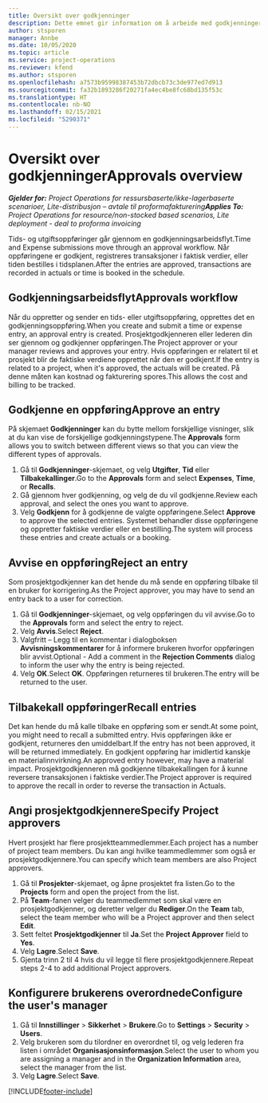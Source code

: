 ```yaml
---
title: Oversikt over godkjenninger
description: Dette emnet gir information om å arbeide med godkjenninger i Project Operations.
author: stsporen
manager: Annbe
ms.date: 10/05/2020
ms.topic: article
ms.service: project-operations
ms.reviewer: kfend
ms.author: stsporen
ms.openlocfilehash: a7573b95998387453b72dbcb73c3de977ed7d913
ms.sourcegitcommit: fa32b1893286f20271fa4ec4be8fc68bd135f53c
ms.translationtype: HT
ms.contentlocale: nb-NO
ms.lasthandoff: 02/15/2021
ms.locfileid: "5290371"
---
```

# <a name="approvals-overview"></a><span data-ttu-id="777fa-103">Oversikt over godkjenninger</span><span class="sxs-lookup"><span data-stu-id="777fa-103">Approvals overview</span></span>

<span data-ttu-id="777fa-104">_**Gjelder for:** Project Operations for ressursbaserte/ikke-lagerbaserte scenarioer, Lite-distribusjon – avtale til proformafakturering_</span><span class="sxs-lookup"><span data-stu-id="777fa-104">_**Applies To:** Project Operations for resource/non-stocked based scenarios, Lite deployment - deal to proforma invoicing_</span></span>

<span data-ttu-id="777fa-105">Tids- og utgiftsoppføringer går gjennom en godkjenningsarbeidsflyt.</span><span class="sxs-lookup"><span data-stu-id="777fa-105">Time and Expense submissions move through an approval workflow.</span></span> <span data-ttu-id="777fa-106">Når oppføringene er godkjent, registreres transaksjoner i faktisk verdier, eller tiden bestilles i tidsplanen.</span><span class="sxs-lookup"><span data-stu-id="777fa-106">After the entries are approved, transactions are recorded in actuals or time is booked in the schedule.</span></span>

## <a name="approvals-workflow"></a><span data-ttu-id="777fa-107">Godkjenningsarbeidsflyt</span><span class="sxs-lookup"><span data-stu-id="777fa-107">Approvals workflow</span></span>
<span data-ttu-id="777fa-108">Når du oppretter og sender en tids- eller utgiftsoppføring, opprettes det en godkjenningsoppføring.</span><span class="sxs-lookup"><span data-stu-id="777fa-108">When you create and submit a time or expense entry, an approval entry is created.</span></span> <span data-ttu-id="777fa-109">Prosjektgodkjenneren eller lederen din ser gjennom og godkjenner oppføringen.</span><span class="sxs-lookup"><span data-stu-id="777fa-109">The Project approver or your manager reviews and approves your entry.</span></span> <span data-ttu-id="777fa-110">Hvis oppføringen er relatert til et prosjekt blir de faktiske verdiene opprettet når den er godkjent.</span><span class="sxs-lookup"><span data-stu-id="777fa-110">If the entry is related to a project, when it's approved, the actuals will be created.</span></span> <span data-ttu-id="777fa-111">På denne måten kan kostnad og fakturering spores.</span><span class="sxs-lookup"><span data-stu-id="777fa-111">This allows the cost and billing to be tracked.</span></span> 

## <a name="approve-an-entry"></a><span data-ttu-id="777fa-112">Godkjenne en oppføring</span><span class="sxs-lookup"><span data-stu-id="777fa-112">Approve an entry</span></span>
<span data-ttu-id="777fa-113">På skjemaet **Godkjenninger** kan du bytte mellom forskjellige visninger, slik at du kan vise de forskjellige godkjenningstypene.</span><span class="sxs-lookup"><span data-stu-id="777fa-113">The **Approvals** form allows you to switch between different views so that you can view the different types of approvals.</span></span>
  
1. <span data-ttu-id="777fa-114">Gå til **Godkjenninger**-skjemaet, og velg **Utgifter**, **Tid** eller **Tilbakekallinger**.</span><span class="sxs-lookup"><span data-stu-id="777fa-114">Go to the **Approvals** form and select **Expenses**, **Time**, or **Recalls**.</span></span>
2. <span data-ttu-id="777fa-115">Gå gjennom hver godkjenning, og velg de du vil godkjenne.</span><span class="sxs-lookup"><span data-stu-id="777fa-115">Review each approval, and select the ones you want to approve.</span></span>
3. <span data-ttu-id="777fa-116">Velg **Godkjenn** for å godkjenne de valgte oppføringene.</span><span class="sxs-lookup"><span data-stu-id="777fa-116">Select **Approve** to approve the selected entries.</span></span>
<span data-ttu-id="777fa-117">Systemet behandler disse oppføringene og oppretter faktiske verdier eller en bestilling.</span><span class="sxs-lookup"><span data-stu-id="777fa-117">The system will process these entries and create actuals or a booking.</span></span>

## <a name="reject-an-entry"></a><span data-ttu-id="777fa-118">Avvise en oppføring</span><span class="sxs-lookup"><span data-stu-id="777fa-118">Reject an entry</span></span>
<span data-ttu-id="777fa-119">Som prosjektgodkjenner kan det hende du må sende en oppføring tilbake til en bruker for korrigering.</span><span class="sxs-lookup"><span data-stu-id="777fa-119">As the Project approver, you may have to send an entry back to a user for correction.</span></span>
  
1. <span data-ttu-id="777fa-120">Gå til **Godkjenninger**-skjemaet, og velg oppføringen du vil avvise.</span><span class="sxs-lookup"><span data-stu-id="777fa-120">Go to the **Approvals** form and select the entry to reject.</span></span> 
2. <span data-ttu-id="777fa-121">Velg **Avvis**.</span><span class="sxs-lookup"><span data-stu-id="777fa-121">Select **Reject**.</span></span>
3. <span data-ttu-id="777fa-122">Valgfritt – Legg til en kommentar i dialogboksen **Avvisningskommentarer** for å informere brukeren hvorfor oppføringen blir avvist.</span><span class="sxs-lookup"><span data-stu-id="777fa-122">Optional - Add a comment in the **Rejection Comments** dialog to inform the user why the entry is being rejected.</span></span>
4. <span data-ttu-id="777fa-123">Velg **OK**.</span><span class="sxs-lookup"><span data-stu-id="777fa-123">Select **OK**.</span></span> <span data-ttu-id="777fa-124">Oppføringen returneres til brukeren.</span><span class="sxs-lookup"><span data-stu-id="777fa-124">The entry will be returned to the user.</span></span>
  
## <a name="recall-entries"></a><span data-ttu-id="777fa-125">Tilbakekall oppføringer</span><span class="sxs-lookup"><span data-stu-id="777fa-125">Recall entries</span></span>
<span data-ttu-id="777fa-126">Det kan hende du må kalle tilbake en oppføring som er sendt.</span><span class="sxs-lookup"><span data-stu-id="777fa-126">At some point, you might need to recall a submitted entry.</span></span> <span data-ttu-id="777fa-127">Hvis oppføringen ikke er godkjent, returneres den umiddelbart.</span><span class="sxs-lookup"><span data-stu-id="777fa-127">If the entry has not been approved, it will be returned immediately.</span></span> <span data-ttu-id="777fa-128">En godkjent oppføring har imidlertid kanskje en materialinnvirkning.</span><span class="sxs-lookup"><span data-stu-id="777fa-128">An approved entry however, may have a material impact.</span></span> <span data-ttu-id="777fa-129">Prosjektgodkjenneren må godkjenne tilbakekallingen for å kunne reversere transaksjonen i faktiske verdier.</span><span class="sxs-lookup"><span data-stu-id="777fa-129">The Project approver is required to approve the recall in order to reverse the transaction in Actuals.</span></span>

## <a name="specify-project-approvers"></a><span data-ttu-id="777fa-130">Angi prosjektgodkjennere</span><span class="sxs-lookup"><span data-stu-id="777fa-130">Specify Project approvers</span></span>
<span data-ttu-id="777fa-131">Hvert prosjekt har flere prosjektteammedlemmer.</span><span class="sxs-lookup"><span data-stu-id="777fa-131">Each project has a number of project team members.</span></span> <span data-ttu-id="777fa-132">Du kan angi hvilke teammedlemmer som også er prosjektgodkjennere.</span><span class="sxs-lookup"><span data-stu-id="777fa-132">You can specify which team members are also Project approvers.</span></span>

1. <span data-ttu-id="777fa-133">Gå til **Prosjekter**-skjemaet, og åpne prosjektet fra listen.</span><span class="sxs-lookup"><span data-stu-id="777fa-133">Go to the **Projects** form and open the project from the list.</span></span>
2. <span data-ttu-id="777fa-134">På **Team**-fanen velger du teammedlemmet som skal være en prosjektgodkjenner, og deretter velger du **Rediger**.</span><span class="sxs-lookup"><span data-stu-id="777fa-134">On the **Team** tab, select the team member who will be a Project approver and then select **Edit**.</span></span>
3. <span data-ttu-id="777fa-135">Sett feltet **Prosjektgodkjenner** til **Ja**.</span><span class="sxs-lookup"><span data-stu-id="777fa-135">Set the **Project Approver** field to **Yes**.</span></span>
4. <span data-ttu-id="777fa-136">Velg **Lagre**.</span><span class="sxs-lookup"><span data-stu-id="777fa-136">Select **Save**.</span></span>
5. <span data-ttu-id="777fa-137">Gjenta trinn 2 til 4 hvis du vil legge til flere prosjektgodkjennere.</span><span class="sxs-lookup"><span data-stu-id="777fa-137">Repeat steps 2-4 to add additional Project approvers.</span></span>

## <a name="configure-the-users-manager"></a><span data-ttu-id="777fa-138">Konfigurere brukerens overordnede</span><span class="sxs-lookup"><span data-stu-id="777fa-138">Configure the user's manager</span></span>

1. <span data-ttu-id="777fa-139">Gå til **Innstillinger** > **Sikkerhet** > **Brukere**.</span><span class="sxs-lookup"><span data-stu-id="777fa-139">Go to **Settings** > **Security** > **Users**.</span></span>
2. <span data-ttu-id="777fa-140">Velg brukeren som du tilordner en overordnet til, og velg lederen fra listen i området **Organisasjonsinformasjon**.</span><span class="sxs-lookup"><span data-stu-id="777fa-140">Select the user to whom you are assigning a manager and in the **Organization Information** area, select the manager from the list.</span></span> 
3. <span data-ttu-id="777fa-141">Velg **Lagre**.</span><span class="sxs-lookup"><span data-stu-id="777fa-141">Select **Save**.</span></span>




[!INCLUDE[footer-include](../includes/footer-banner.md)]